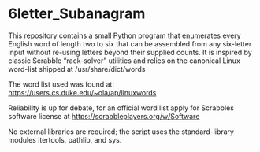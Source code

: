 # 6letter_Subanagram

This repository contains a small Python program that enumerates every English word of length two to six that can be assembled from any six-letter input without re-using letters beyond their supplied counts. 
It is inspired by classic Scrabble “rack-solver” utilities and relies on the canonical Linux word-list shipped at  /usr/share/dict/words

The word list used was found at: https://users.cs.duke.edu/~ola/ap/linuxwords

Reliability is up for debate, for an official word list apply for Scrabbles software license at https://scrabbleplayers.org/w/Software

No external libraries are required; the script uses the standard-library modules itertools, pathlib, and sys.
